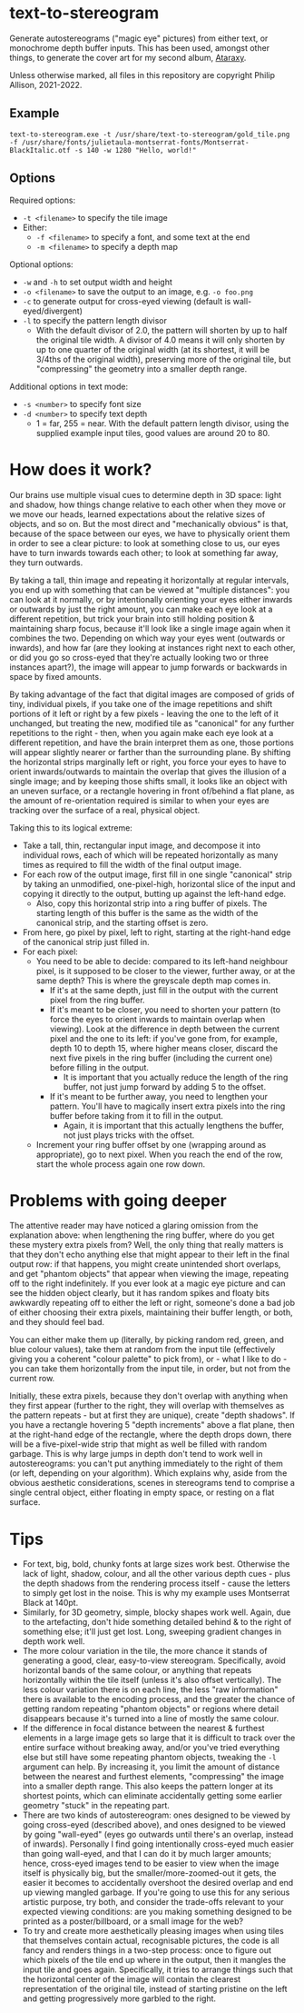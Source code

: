 # text-to-stereogram
Generate autostereograms ("magic eye" pictures) from either text, or monochrome
depth buffer inputs. This has been used, amongst other things, to generate the
cover art for my second album,
[Ataraxy](https://depthbuffer.bandcamp.com/album/ataraxy).

Unless otherwise marked, all files in this repository are copyright Philip
Allison, 2021-2022.

## Example

```
text-to-stereogram.exe -t /usr/share/text-to-stereogram/gold_tile.png -f /usr/share/fonts/julietaula-montserrat-fonts/Montserrat-BlackItalic.otf -s 140 -w 1280 "Hello, world!"
```

## Options

Required options:
* `-t <filename>` to specify the tile image
* Either:
  * `-f <filename>` to specify a font, and some text at the end
  * `-m <filename>` to specify a depth map

Optional options:
* `-w` and `-h` to set output width and height
* `-o <filename>` to save the output to an image, e.g. `-o foo.png`
* `-c` to generate output for cross-eyed viewing (default is
  wall-eyed/divergent)
* `-l` to specify the pattern length divisor
  * With the default divisor of 2.0, the pattern will shorten by up to half the
    original tile width. A divisor of 4.0 means it will only shorten by up to
    one quarter of the original width (at its shortest, it will be 3/4ths of
    the original width), preserving more of the original tile, but "compressing"
    the geometry into a smaller depth range.

Additional options in text mode:
* `-s <number>` to specify font size
* `-d <number>` to specify text depth
  * 1 = far, 255 = near. With the default pattern length divisor, using the
    supplied example input tiles, good values are around 20 to 80.

# How does it work?

Our brains use multiple visual cues to determine depth in 3D space: light and
shadow, how things change relative to each other when they move or we move our
heads, learned expectations about the relative sizes of objects, and so on. But
the most direct and "mechanically obvious" is that, because of the space between
our eyes, we have to physically orient them in order to see a clear picture: to
look at something close to us, our eyes have to turn inwards towards each other;
to look at something far away, they turn outwards.

By taking a tall, thin image and repeating it horizontally at regular intervals,
you end up with something that can be viewed at "multiple distances": you can
look at it normally, or by intentionally orienting your eyes either inwards or
outwards by just the right amount, you can make each eye look at a different
repetition, but trick your brain into still holding position & maintaining sharp
focus, because it'll look like a single image again when it combines the two.
Depending on which way your eyes went (outwards or inwards), and how far (are
they looking at instances right next to each other, or did you go so cross-eyed
that they're actually looking two or three instances apart?), the image will
appear to jump forwards or backwards in space by fixed amounts.

By taking advantage of the fact that digital images are composed of grids of
tiny, individual pixels, if you take one of the image repetitions and shift
portions of it left or right by a few pixels - leaving the one to the left of
it unchanged, but treating the new, modified tile as "canonical" for any further
repetitions to the right - then, when you again make each eye look at a
different repetition, and have the brain interpret them as one, those portions
will appear slightly nearer or farther than the surrounding plane. By shifting
the horizontal strips marginally left or right, you force your eyes to have to
orient inwards/outwards to maintain the overlap that gives the illusion of a
single image; and by keeping those shifts small, it looks like an object with an
uneven surface, or a rectangle hovering in front of/behind a flat plane, as the
amount of re-orientation required is similar to when your eyes are tracking over
the surface of a real, physical object.

Taking this to its logical extreme:
* Take a tall, thin, rectangular input image, and decompose it into individual
  rows, each of which will be repeated horizontally as many times as required to
  fill the width of the final output image.
* For each row of the output image, first fill in one single "canonical" strip
  by taking an unmodified, one-pixel-high, horizontal slice of the input and
  copying it directly to the output, butting up against the left-hand edge.
  * Also, copy this horizontal strip into a ring buffer of pixels. The starting
    length of this buffer is the same as the width of the canonical strip, and
    the starting offset is zero.
* From here, go pixel by pixel, left to right, starting at the right-hand edge
  of the canonical strip just filled in.
* For each pixel:
  * You need to be able to decide: compared to its left-hand neighbour pixel, is
    it supposed to be closer to the viewer, further away, or at the same depth?
    This is where the greyscale depth map comes in.
    * If it's at the same depth, just fill in the output with the current pixel
      from the ring buffer.
    * If it's meant to be closer, you need to shorten your pattern (to force the
      eyes to orient inwards to maintain overlap when viewing). Look at the
      difference in depth between the current pixel and the one to its left:
      if you've gone from, for example, depth 10 to depth 15, where higher means
      closer, discard the next five pixels in the ring buffer (including the
      current one) before filling in the output.
      * It is important that you actually reduce the length of the ring buffer,
        not just jump forward by adding 5 to the offset.
    * If it's meant to be further away, you need to lengthen your pattern.
      You'll have to magically insert extra pixels into the ring buffer before
      taking from it to fill in the output.
      * Again, it is important that this actually lengthens the buffer, not just
        plays tricks with the offset.
  * Increment your ring buffer offset by one (wrapping around as appropriate),
    go to next pixel. When you reach the end of the row, start the whole process
    again one row down.

Problems with going deeper
==========================

The attentive reader may have noticed a glaring omission from the explanation
above: when lengthening the ring buffer, where do you get these mystery extra
pixels from? Well, the only thing that really matters is that they don't echo
anything else that might appear to their left in the final output row: if that
happens, you might create unintended short overlaps, and get "phantom objects"
that appear when viewing the image, repeating off to the right indefinitely.
If you ever look at a magic eye picture and can see the hidden object clearly,
but it has random spikes and floaty bits awkwardly repeating off to either the
left or right, someone's done a bad job of either choosing their extra pixels,
maintaining their buffer length, or both, and they should feel bad.

You can either make them up (literally, by picking random red, green, and blue
colour values), take them at random from the input tile (effectively giving you
a coherent "colour palette" to pick from), or - what I like to do - you can take
them horizontally from the input tile, in order, but not from the current row.

Initially, these extra pixels, because they don't overlap with anything when
they first appear (further to the right, they will overlap with themselves as
the pattern repeats - but at first they are unique), create "depth shadows".
If you have a rectangle hovering 5 "depth increments" above a flat plane, then
at the right-hand edge of the rectangle, where the depth drops down, there will
be a five-pixel-wide strip that might as well be filled with random garbage.
This is why large jumps in depth don't tend to work well in autostereograms:
you can't put anything immediately to the right of them (or left, depending on
your algorithm). Which explains why, aside from the obvious aesthetic
considerations, scenes in stereograms tend to comprise a single central object,
either floating in empty space, or resting on a flat surface.

Tips
====

* For text, big, bold, chunky fonts at large sizes work best. Otherwise the lack
  of light, shadow, colour, and all the other various depth cues - plus the
  depth shadows from the rendering process itself - cause the letters to simply
  get lost in the noise. This is why my example uses Montserrat Black at 140pt.
* Similarly, for 3D geometry, simple, blocky shapes work well. Again, due to the
  artefacting, don't hide something detailed behind & to the right of something
  else; it'll just get lost. Long, sweeping gradient changes in depth work
  well.
* The more colour variation in the tile, the more chance it stands of generating
  a good, clear, easy-to-view stereogram. Specifically, avoid horizontal bands
  of the same colour, or anything that repeats horizontally within the tile
  itself (unless it's also offset vertically). The less colour variation there
  is on each line, the less "raw information" there is available to the encoding
  process, and the greater the chance of getting random repeating "phantom
  objects" or regions where detail disappears because it's turned into a line
  of mostly the same colour.
* If the difference in focal distance between the nearest & furthest elements in
  a large image gets so large that it is difficult to track over the entire
  surface without breaking away, and/or you've tried everything else but still
  have some repeating phantom objects, tweaking the `-l` argument can help. By
  increasing it, you limit the amount of distance between the nearest and
  furthest elements, "compressing" the image into a smaller depth range. This
  also keeps the pattern longer at its shortest points, which can eliminate
  accidentally getting some earlier geometry "stuck" in the repeating part.
* There are two kinds of autostereogram: ones designed to be viewed by going
  cross-eyed (described above), and ones designed to be viewed by going
  "wall-eyed" (eyes go outwards until there's an overlap, instead of inwards).
  Personally I find going intentionally cross-eyed much easier than going
  wall-eyed, and that I can do it by much larger amounts; hence, cross-eyed
  images tend to be easier to view when the image itself is physically big, but
  the smaller/more-zoomed-out it gets, the easier it becomes to accidentally
  overshoot the desired overlap and end up viewing mangled garbage. If you're
  going to use this for any serious artistic purpose, try both, and consider the
  trade-offs relevant to your expected viewing conditions: are you making
  something designed to be printed as a poster/billboard, or a small image for
  the web?
* To try and create more aesthetically pleasing images when using tiles that
  themselves contain actual, recognisable pictures, the code is all fancy and
  renders things in a two-step process: once to figure out which pixels of the
  tile end up where in the output, then it mangles the input tile and goes
  again. Specifically, it tries to arrange things such that the horizontal
  center of the image will contain the clearest representation of the original
  tile, instead of starting pristine on the left and getting progressively more
  garbled to the right.
